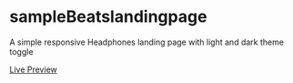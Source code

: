 # sampleBeatslandingpage
A simple responsive Headphones landing page with light and dark theme toggle


[Live Preview](https://frosty-elion-414c4a.netlify.app/)
